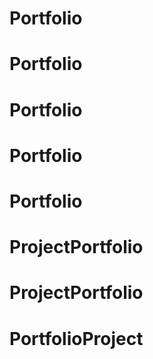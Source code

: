 # Portfolio
# Portfolio
# Portfolio
# Portfolio
# Portfolio
# ProjectPortfolio
# ProjectPortfolio
# PortfolioProject
